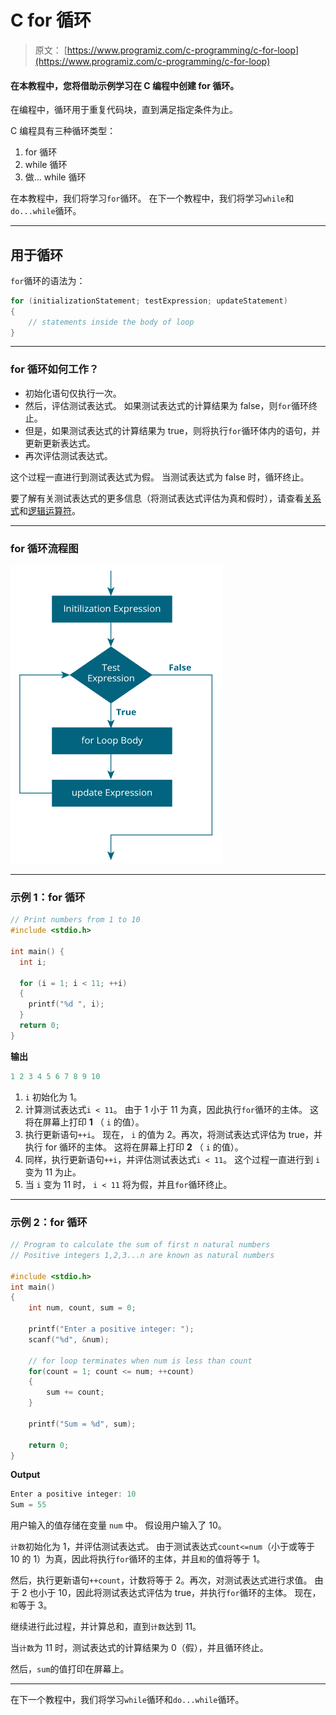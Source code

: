 # C for 循环

> 原文： [https://www.programiz.com/c-programming/c-for-loop](https://www.programiz.com/c-programming/c-for-loop)

#### 在本教程中，您将借助示例学习在 C 编程中创建 for 循环。

在编程中，循环用于重复代码块，直到满足指定条件为止。

C 编程具有三种循环类型：

1.  for 循环
2.  while 循环
3.  做... while 循环

在本教程中，我们将学习`for`循环。 在下一个教程中，我们将学习`while`和`do...while`循环。

* * *

## 用于循环

`for`循环的语法为：

```c
for (initializationStatement; testExpression; updateStatement)
{
    // statements inside the body of loop
}
```

* * *

### for 循环如何工作？

*   初始化语句仅执行一次。
*   然后，评估测试表达式。 如果测试表达式的计算结果为 false，则`for`循环终止。
*   但是，如果测试表达式的计算结果为 true，则将执行`for`循环体内的语句，并更新更新表达式。
*   再次评估测试表达式。

这个过程一直进行到测试表达式为假。 当测试表达式为 false 时，循环终止。

要了解有关测试表达式的更多信息（将测试表达式评估为真和假时），请查看[关系式](/c-programming/c-operators#relational "C Relational operators")和[逻辑运算符](/c-programming/c-operators#logical "C logical operators")。

* * *

### for 循环流程图

![Flowchart of for loop in C programming](img/d797f14d22f5fa095adf7301bf280f52.png "for loop Flowchart")

* * *

### 示例 1：for 循环

```c
// Print numbers from 1 to 10
#include <stdio.h>

int main() {
  int i;

  for (i = 1; i < 11; ++i)
  {
    printf("%d ", i);
  }
  return 0;
} 
```

**输出**

```c
1 2 3 4 5 6 7 8 9 10
```

1.  `i` 初始化为 1。
2.  计算测试表达式`i < 11`。 由于 1 小于 11 为真，因此执行`for`循环的主体。 这将在屏幕上打印 **1** （ `i` 的值）。
3.  执行更新语句`++i`。 现在， `i` 的值为 2。再次，将测试表达式评估为 true，并执行 for 循环的主体。 这将在屏幕上打印 **2** （ `i` 的值）。
4.  同样，执行更新语句`++i`，并评估测试表达式`i < 11`。 这个过程一直进行到 `i` 变为 11 为止。
5.  当 `i` 变为 11 时， `i < 11` 将为假，并且`for`循环终止。

* * *

### 示例 2：for 循环

```c
// Program to calculate the sum of first n natural numbers
// Positive integers 1,2,3...n are known as natural numbers

#include <stdio.h>
int main()
{
    int num, count, sum = 0;

    printf("Enter a positive integer: ");
    scanf("%d", &num);

    // for loop terminates when num is less than count
    for(count = 1; count <= num; ++count)
    {
        sum += count;
    }

    printf("Sum = %d", sum);

    return 0;
}
```

**Output**

```c
Enter a positive integer: 10
Sum = 55
```

用户输入的值存储在变量 `num` 中。 假设用户输入了 10。

`计数`初始化为 1，并评估测试表达式。 由于测试表达式`count<=num`（小于或等于 10 的 1）为真，因此将执行`for`循环的主体，并且`和`的值将等于 1。

然后，执行更新语句`++count`，计数将等于 2。再次，对测试表达式进行求值。 由于 2 也小于 10，因此将测试表达式评估为 true，并执行`for`循环的主体。 现在，`和`等于 3。

继续进行此过程，并计算总和，直到`计数`达到 11。

当`计数`为 11 时，测试表达式的计算结果为 0（假），并且循环终止。

然后，`sum`的值打印在屏幕上。

* * *

在下一个教程中，我们将学习`while`循环和`do...while`循环。